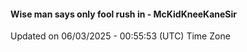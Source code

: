 #### Wise man says only fool rush in - McKidKneeKaneSir
Updated on 06/03/2025 - 00:55:53 (UTC) Time Zone

